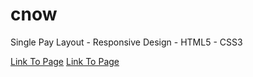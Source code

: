 # cnow
Single Pay Layout - Responsive Design - HTML5 - CSS3

[Link To Page](http://kickassbrocksamson.github.io/cnow)
<a href="http://kickassbrocksamson.github.io/cnow" target="_blank">Link To Page</a>

